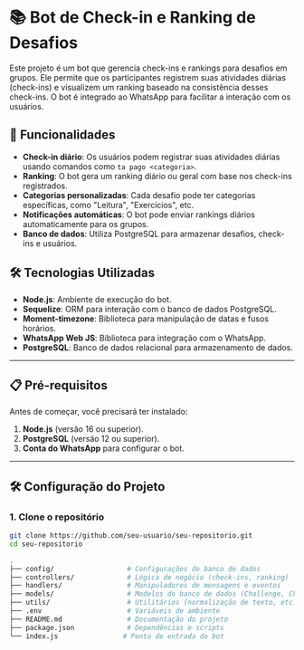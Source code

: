 # 📚 Bot de Check-in e Ranking de Desafios

Este projeto é um bot que gerencia check-ins e rankings para desafios em grupos. Ele permite que os participantes registrem suas atividades diárias (check-ins) e visualizem um ranking baseado na consistência desses check-ins. O bot é integrado ao WhatsApp para facilitar a interação com os usuários.

## 🚀 Funcionalidades

- **Check-in diário**: Os usuários podem registrar suas atividades diárias usando comandos como `ta pago <categoria>`.
- **Ranking**: O bot gera um ranking diário ou geral com base nos check-ins registrados.
- **Categorias personalizadas**: Cada desafio pode ter categorias específicas, como "Leitura", "Exercícios", etc.
- **Notificações automáticas**: O bot pode enviar rankings diários automaticamente para os grupos.
- **Banco de dados**: Utiliza PostgreSQL para armazenar desafios, check-ins e usuários.

## 🛠️ Tecnologias Utilizadas

- **Node.js**: Ambiente de execução do bot.
- **Sequelize**: ORM para interação com o banco de dados PostgreSQL.
- **Moment-timezone**: Biblioteca para manipulação de datas e fusos horários.
- **WhatsApp Web JS**: Biblioteca para integração com o WhatsApp.
- **PostgreSQL**: Banco de dados relacional para armazenamento de dados.

---

## 📋 Pré-requisitos

Antes de começar, você precisará ter instalado:

1. **Node.js** (versão 16 ou superior).
2. **PostgreSQL** (versão 12 ou superior).
3. **Conta do WhatsApp** para configurar o bot.

---

## 🛠️ Configuração do Projeto

### 1. Clone o repositório

```bash
git clone https://github.com/seu-usuario/seu-repositorio.git
cd seu-repositorio

.
├── config/                  # Configurações do banco de dados
├── controllers/             # Lógica de negócio (check-ins, ranking)
├── handlers/                # Manipuladores de mensagens e eventos
├── models/                  # Modelos do banco de dados (Challenge, Checkin, User)
├── utils/                   # Utilitários (normalização de texto, etc.)
├── .env                     # Variáveis de ambiente
├── README.md                # Documentação do projeto
├── package.json             # Dependências e scripts
└── index.js                # Ponto de entrada do bot

